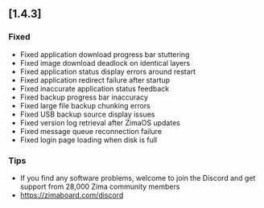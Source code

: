 ## [1.4.3]
### Fixed
- Fixed application download progress bar stuttering
- Fixed image download deadlock on identical layers
- Fixed application status display errors around restart
- Fixed application redirect failure after startup
- Fixed inaccurate application status feedback
- Fixed backup progress bar inaccuracy
- Fixed large file backup chunking errors
- Fixed USB backup source display issues
- Fixed version log retrieval after ZimaOS updates
- Fixed message queue reconnection failure
- Fixed login page loading when disk is full
### Tips
- If you find any software problems, welcome to join the Discord and get support from 28,000 Zima community members
- <a href="https://zimaboard.com/discord" target="_blank" style="color:blue">https://zimaboard.com/discord</a>